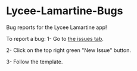 # Lycee-Lamartine-Bugs
Bug reports for the Lycee Lamartine app!

To report a bug:
1- Go to [the issues tab](https://github.com/touficbatache/Lycee-Lamartine-Bugs/issues).

2- Click on the top right green "New Issue" button.

3- Follow the template.

